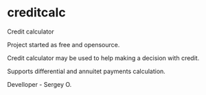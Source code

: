 creditcalc
==========

Credit calculator

Project started as free and opensource.

Credit calculator may be used to help making a decision with credit.

Supports differential and annuitet payments calculation.

Develloper - Sergey O.

